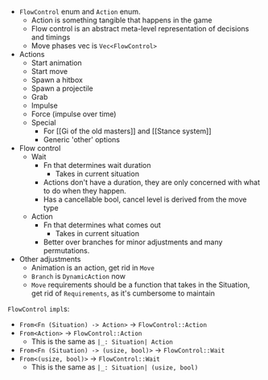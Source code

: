 - `FlowControl` enum and `Action` enum.
	- Action is something tangible that happens in the game
	- Flow control is an abstract meta-level representation of decisions and timings
	- Move phases vec is `Vec<FlowControl>` 
- Actions
	- Start animation
	- Start move
	- Spawn a hitbox
	- Spawn a projectile
	- Grab
	- Impulse
	- Force (impulse over time)
	- Special
		- For [[Gi of the old masters]] and [[Stance system]]
		- Generic 'other' options
- Flow control
	- Wait
		- Fn that determines wait duration
			- Takes in current situation
		- Actions don't have a duration, they are only concerned with what to do when they happen.
		- Has a cancellable bool, cancel level is derived from the move type
	- Action
		- Fn that determines what comes out
			- Takes in current situation
		- Better over branches for minor adjustments and many permutations.
- Other adjustments
	- Animation is an action, get rid in `Move`
	- `Branch` is `DynamicAction` now
	- `Move` requirements should be a function that takes in the Situation, get rid of  `Requirements`, as it's cumbersome to maintain


`FlowControl` `impl`s:
- `From<Fn (Situation) -> Action>` -> `FlowControl::Action`
- `From<Action>` -> `FlowControl::Action`
	- This is the same as `|_: Situation| Action`
- `From<Fn (Situation) -> (usize, bool)>` -> `FlowControl::Wait`
- `From<(usize, bool)>` -> `FlowControl::Wait`
	- This is the same as `|_: Situation| (usize, bool)`

